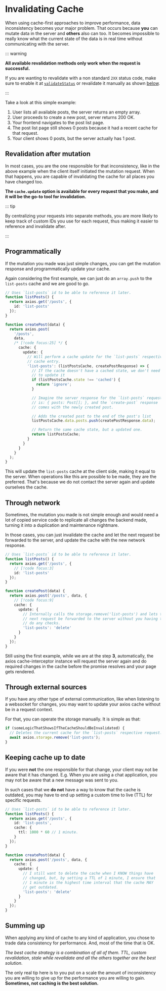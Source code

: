 # Invalidating Cache

When using cache-first approaches to improve performance, data inconsistency becomes your
major problem. That occurs because **you** can mutate data in the server and **others**
also can too. It becomes impossible to really know what the current state of the data is in
real time without communicating with the server.

::: warning

**All available revalidation methods only work when the request is successful.**

If you are wanting to revalidate with a non standard `2XX` status code, make sure to
enable it at [`validateStatus`](https://axios-http.com/docs/handling_errors) or revalidate
it manually as shown [below](#updating-cache-through-external-sources).

:::

Take a look at this simple example:

1. User lists all available posts, the server returns an empty array.
2. User proceeds to create a new post, server returns 200 OK.
3. Your frontend navigates to the post list page.
4. The post list page still shows 0 posts because it had a recent cache for that request.
5. Your client shows 0 posts, but the server actually has 1 post.

## Revalidation after mutation

In most cases, you are the one responsible for that inconsistency, like in the above
example when the client itself initiated the mutation request. When that happens, you are
capable of invalidating the cache for all places you have changed too.

**The `cache.update` option is available for every request that you make, and it will be
the go-to tool for invalidation.**

::: tip

By centralizing your requests into separate methods, you are more likely to keep track of
custom IDs you use for each request, thus making it easier to reference and invalidate
after.

:::

## Programmatically

If the mutation you made was just simple changes, you can get the mutation response and
programmatically update your cache.

Again considering the first example, we can just do an `array.push` to the `list-posts`
cache and we are good to go.

```ts
// Uses `list-posts` id to be able to reference it later.
function listPosts() {
  return axios.get('/posts', {
    id: 'list-posts'
  });
}

function createPost(data) {
  return axios.post(
    '/posts',
    data,
    /* [!code focus:25] */ {
      cache: {
        update: {
          // Will perform a cache update for the `list-posts` respective
          // cache entry.
          'list-posts': (listPostsCache, createPostResponse) => {
            // If the cache doesn't have a cached state, we don't need
            // to update it
            if (listPostsCache.state !== 'cached') {
              return 'ignore';
            }

            // Imagine the server response for the `list-posts` request
            // is: { posts: Post[]; }, and the `create-post` response
            // comes with the newly created post.

            // Adds the created post to the end of the post's list
            listPostsCache.data.posts.push(createPostResponse.data);

            // Return the same cache state, but a updated one.
            return listPostsCache;
          }
        }
      }
    }
  );
}
```

This will update the `list-posts` cache at the client side, making it equal to the server.
When operations like this are possible to be made, they are the preferred. That's because
we do not contact the server again and update ourselves the cache.

## Through network

Sometimes, the mutation you made is not simple enough and would need a lot of copied
service code to replicate all changes the backend made, turning it into a duplication and
maintenance nightmare.

In those cases, you can just invalidate the cache and let the next request be forwarded to
the server, and update the cache with the new network response.

```ts
// Uses `list-posts` id to be able to reference it later.
function listPosts() {
  return axios.get('/posts', {
    // [!code focus:3]
    id: 'list-posts'
  });
}

function createPost(data) {
  return axios.post('/posts', data, {
    // [!code focus:9]
    cache: {
      update: {
        // Internally calls the storage.remove('list-posts') and lets the
        // next request be forwarded to the server without you having to
        // do any checks.
        'list-posts': 'delete'
      }
    }
  });
}
```

Still using the first example, while we are at the step **3**, automatically, the axios
cache-interceptor instance will request the server again and do required changes in the
cache before the promise resolves and your page gets rendered.

## Through external sources

If you have any other type of external communication, like when listening to a websocket
for changes, you may want to update your axios cache without be in a request context.

For that, you can operate the storage manually. It is simple as that:

```ts
if (someLogicThatShowsIfTheCacheShouldBeInvalidated) {
  // Deletes the current cache for the `list-posts` respective request.
  await axios.storage.remove('list-posts');
}
```

## Keeping cache up to date

If you were **not** the one responsible for that change, your client may not be aware that
it has changed. E.g. When you are using a chat application, you may not be aware that a
new message was sent to you.

In such cases that we **do not** have a way to know that the cache is outdated, you may have to
end up setting a custom time to live (TTL) for specific requests.

```ts
// Uses `list-posts` id to be able to reference it later.
function listPosts() {
  return axios.get('/posts', {
    id: 'list-posts',
    cache: {
      ttl: 1000 * 60 // 1 minute.
    }
  });
}

function createPost(data) {
  return axios.post('/posts', data, {
    cache: {
      update: {
        // I still want to delete the cache when I KNOW things have
        // changed, but, by setting a TTL of 1 minute, I ensure that
        // 1 minute is the highest time interval that the cache MAY
        // get outdated.
        'list-posts': 'delete'
      }
    }
  });
}
```

## Summing up

When applying any kind of cache to any kind of application, you chose to trade data
consistency for performance. And, most of the time that is OK.

_The best cache strategy is a combination of all of them. TTL, custom revalidation, stale
while revalidate and all the others together are the best solution._

The only real tip here is to you put on a scale the amount of inconsistency you are
willing to give up for the performance you are willing to gain. **Sometimes, not caching
is the best solution.**
